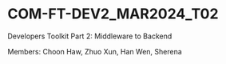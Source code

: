 # COM-FT-DEV2_MAR2024_T02
Developers Toolkit Part 2: Middleware to Backend

Members: Choon Haw, Zhuo Xun, Han Wen, Sherena
